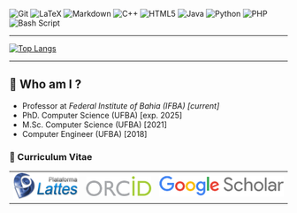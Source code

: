 
![Git](https://img.shields.io/badge/git-%23F05033.svg?style=for-the-badge&logo=git&logoColor=white)
![LaTeX](https://img.shields.io/badge/latex-%23008080.svg?style=for-the-badge&logo=latex&logoColor=white)
![Markdown](https://img.shields.io/badge/markdown-%23000000.svg?style=for-the-badge&logo=markdown&logoColor=white)
![C++](https://img.shields.io/badge/c++-%2300599C.svg?style=for-the-badge&logo=c%2B%2B&logoColor=white)
![HTML5](https://img.shields.io/badge/html5-%23E34F26.svg?style=for-the-badge&logo=html5&logoColor=white)
![Java](https://img.shields.io/badge/java-%23ED8B00.svg?style=for-the-badge&logo=openjdk&logoColor=white)
![Python](https://img.shields.io/badge/python-3670A0?style=for-the-badge&logo=python&logoColor=ffdd54)
![PHP](https://img.shields.io/badge/php-%23777BB4.svg?style=for-the-badge&logo=php&logoColor=white)
![Bash Script](https://img.shields.io/badge/bash_script-%23121011.svg?style=for-the-badge&logo=gnu-bash&logoColor=white)

---

<!-- [![Andre's GitHub stats](https://github-readme-stats.vercel.app/api?username=andre-romano&show_icons=true&theme=vision-friendly-dark)](https://github.com/andre-romano/) -->
 
[![Top Langs](https://github-readme-stats.vercel.app/api/top-langs/?username=andre-romano&layout=donut)](https://github.com/andre-romano/)

---

## 🧑 Who am I ?

- Professor at *Federal Institute of Bahia (IFBA) [current]*
- PhD. Computer Science (UFBA) [exp. 2025]
- M.Sc. Computer Science (UFBA) [2021]
- Computer Engineer (UFBA) [2018]

### 📄 Curriculum Vitae

<table style="text-align:center; justify-content:center;">
  <tr>
    <td align="center">
      <a href="http://lattes.cnpq.br/1113201316133066" target="_blank">
        <img src="logo-lattes.png" alt="Lattes" width="120px"/><br/>
      </a>
    </td>
    <td align="center">
      <a href="https://orcid.org/0000-0002-0780-5480" target="_blank">
        <img src="logo-orcid.svg" alt="ORCID" width="120px"/><br/>
      </a>
    </td>
    <td align="center">
      <a href="https://scholar.google.com.br/citations?user=Gv5-9oYAAAAJ&hl=pt-BR" target="_blank">
        <img src="logo-google-scholar.png" alt="Google Scholar" width="230px"/><br/>
      </a>
    </td>
  </tr>
</table>
